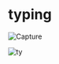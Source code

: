 # typing


![Capture](https://user-images.githubusercontent.com/59118096/210163524-0a3c75e8-675f-4fb2-8b4b-b54e137ca845.JPG)

![ty](https://user-images.githubusercontent.com/59118096/210163523-723be6ad-320b-48b7-9986-d493ba3f2239.JPG)
